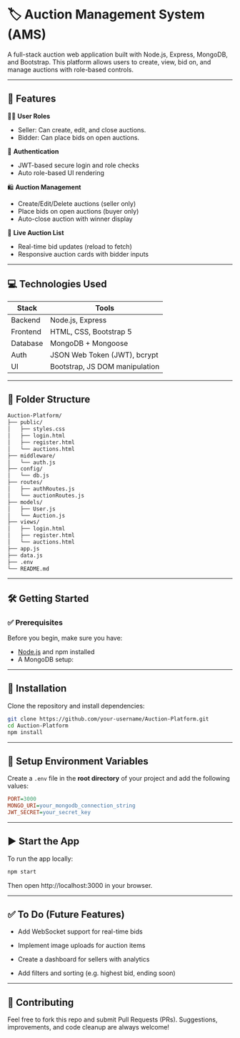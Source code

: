 # 🏷️ Auction Management System (AMS)

A full-stack auction web application built with Node.js, Express, MongoDB, and Bootstrap. This platform allows users to create, view, bid on, and manage auctions with role-based controls.

---

## 🚀 Features

🧑‍💻 **User Roles**

- Seller: Can create, edit, and close auctions.
- Bidder: Can place bids on open auctions.

🔐 **Authentication**

- JWT-based secure login and role checks
- Auto role-based UI rendering

🛍️ **Auction Management**

- Create/Edit/Delete auctions (seller only)
- Place bids on open auctions (buyer only)
- Auto-close auction with winner display

📃 **Live Auction List**

- Real-time bid updates (reload to fetch)
- Responsive auction cards with bidder inputs

---

## 💻 Technologies Used

| Stack      | Tools |
|------------|-------|
| Backend    | Node.js, Express |
| Frontend   | HTML, CSS, Bootstrap 5 |
| Database   | MongoDB + Mongoose |
| Auth       | JSON Web Token (JWT), bcrypt |
| UI         | Bootstrap, JS DOM manipulation |

---

## 📁 Folder Structure

```bash
Auction-Platform/
├── public/
│   ├── styles.css
│   ├── login.html
│   ├── register.html
│   └── auctions.html
├── middleware/
│   └── auth.js  
├── config/
│   └── db.js     
├── routes/
│   ├── authRoutes.js
│   └── auctionRoutes.js
├── models/
│   ├── User.js
│   └── Auction.js
├── views/
│   ├── login.html
│   ├── register.html
│   └── auctions.html
├── app.js
├── data.js
├── .env
└── README.md
```
---

## 🛠️ Getting Started

### ✅ Prerequisites

Before you begin, make sure you have:

- [Node.js](https://nodejs.org/) and npm installed
- A MongoDB setup:  


---

## 🚚 Installation

Clone the repository and install dependencies:

```bash
git clone https://github.com/your-username/Auction-Platform.git
cd Auction-Platform
npm install
```
---

## 🔐 Setup Environment Variables

Create a `.env` file in the **root directory** of your project and add the following values:

```ini
PORT=3000
MONGO_URI=your_mongodb_connection_string
JWT_SECRET=your_secret_key
```

---

## ▶️ Start the App
To run the app locally:

```bash
npm start
```
Then open http://localhost:3000 in your browser.

---

## ✅ To Do (Future Features)
 - Add WebSocket support for real-time bids

 - Implement image uploads for auction items

 - Create a dashboard for sellers with analytics

 - Add filters and sorting (e.g. highest bid, ending soon)

 ---

## 🤝 Contributing
Feel free to fork this repo and submit Pull Requests (PRs).
Suggestions, improvements, and code cleanup are always welcome!

